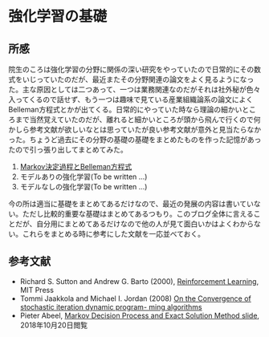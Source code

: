 # 強化学習の基礎

## 所感

院生のころは強化学習の分野に関係の深い研究をやっていたので日常的にその数式をいじっていたのだが、最近またその分野関連の論文をよく見るようになった。主な原因としては二つあって、一つは業務関連なのだがそれは社外秘が色々入ってくるので話せず、もう一つは趣味で見ている産業組織論系の論文によくBelleman方程式とかが出てくる。日常的にやっていた時なら理論の細かいところまで当然覚えていたのだが、離れると細かいところが頭から飛んで行くので何かしら参考文献が欲しいなとは思っていたが良い参考文献が意外と見当たらなかった。ちょうど過去にその分野の基礎の基礎をまとめたものを作った記憶があったので引っ張り出してまとめてみた。

1. [Markov決定過程とBelleman方程式](/20181020-mdp/README.md)
1. モデルありの強化学習(To be written ...)
1. モデルなしの強化学習(To be written ...)


今の所は適当に基礎をまとめてあるだけなので、最近の発展の内容は書いていない。ただし比較的重要な基礎はまとめてあるつもり。このブログ全体に言えることだが、自分用にまとめてあるだけなので他の人が見て面白いかはよくわからない。これらをまとめる時に参考にした文献を一応並べておく。

## 参考文献

- Richard S. Sutton and Andrew G. Barto (2000), [Reinforcement Learning](https://mitpress.mit.edu/books/reinforcement-learning), MIT Press
- Tommi Jaakkola and Michael I. Jordan (2008) [On the Convergence of stochastic iteration dynamic program- ming algorithms](https://www.mitpressjournals.org/doi/abs/10.1162/neco.1994.6.6.1185?journalCode=neco)
- Pieter Abeel, [Markov Decision Process and Exact Solution Method slide](https://people.eecs.berkeley.edu/~pabbeel/cs287-fa12/slides/mdps-exact-methods.pdf), 2018年10月20日閲覧
